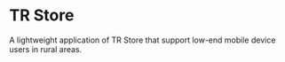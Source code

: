 # TR Store

A lightweight application of TR Store that support low-end mobile device users in rural areas.
